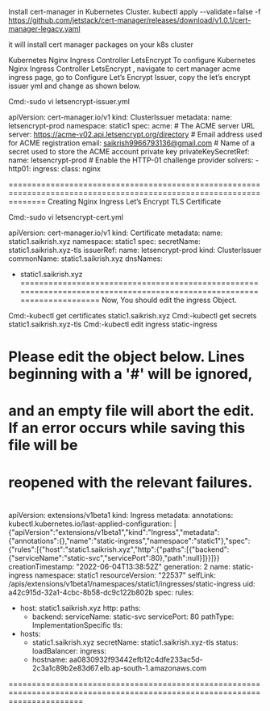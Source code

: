 Install cert-manager in Kubernetes Cluster.
kubectl apply --validate=false -f https://github.com/jetstack/cert-manager/releases/download/v1.0.1/cert-manager-legacy.yaml

it will install cert manager packages on your k8s cluster


Kubernetes Nginx Ingress Controller LetsEncrypt
To configure Kubernetes Nginx Ingress Controller LetsEncrypt , navigate to cert manager acme ingress page, 
go to Configure Let’s Encrypt Issuer, copy the let’s encrypt issuer yml and change as shown below.

Cmd:-sudo vi letsencrypt-issuer.yml

apiVersion: cert-manager.io/v1
kind: ClusterIssuer
metadata:
  name: letsencrypt-prod
  namespace: static1
spec:
  acme:
    # The ACME server URL
    server: https://acme-v02.api.letsencrypt.org/directory
    # Email address used for ACME registration
    email: saikrish9966793136@gmail.com
    # Name of a secret used to store the ACME account private key
    privateKeySecretRef:
      name: letsencrypt-prod
    # Enable the HTTP-01 challenge provider
    solvers:
    - http01:
        ingress:
          class: nginx



====================================================================================================================
Creating Nginx Ingress Let’s Encrypt TLS Certificate

Cmd:-sudo vi letsencrypt-cert.yml

apiVersion: cert-manager.io/v1
kind: Certificate
metadata:
  name: static1.saikrish.xyz
  namespace: static1
spec:
  secretName: static1.saikrish.xyz-tls
  issuerRef:
    name: letsencrypt-prod
    kind: ClusterIssuer
  commonName: static1.saikrish.xyz
  dnsNames:
  - static1.saikrish.xyz
=======================================================================================================================
Now, You should edit the ingress Object.

Cmd:-kubectl get certificates static1.saikrish.xyz
Cmd:-kubectl get secrets static1.saikrish.xyz-tls
Cmd:-kubectl edit ingress static-ingress

# Please edit the object below. Lines beginning with a '#' will be ignored,
# and an empty file will abort the edit. If an error occurs while saving this file will be
# reopened with the relevant failures.
#
apiVersion: extensions/v1beta1
kind: Ingress
metadata:
  annotations:
    kubectl.kubernetes.io/last-applied-configuration: |
      {"apiVersion":"extensions/v1beta1","kind":"Ingress","metadata":{"annotations":{},"name":"static-ingress","namespace":"static1"},"spec":{"rules":[{"host":"static1.saikrish.xyz","http":{"paths":[{"backend":{"serviceName":"static-svc","servicePort":80},"path":null}]}}]}}
  creationTimestamp: "2022-06-04T13:38:52Z"
  generation: 2
  name: static-ingress
  namespace: static1
  resourceVersion: "22537"
  selfLink: /apis/extensions/v1beta1/namespaces/static1/ingresses/static-ingress
  uid: a42c915d-32a1-4cbc-8b58-dc9c122b802b
spec:
  rules:
  - host: static1.saikrish.xyz
    http:
      paths:
      - backend:
          serviceName: static-svc
          servicePort: 80
        pathType: ImplementationSpecific
  tls:
  - hosts:
    - static1.saikrish.xyz
    secretName: static1.saikrish.xyz-tls
status:
  loadBalancer:
    ingress:
    - hostname: aa0830932f93442efb12c4dfe233ac5d-2c3a1c89b2e83d67.elb.ap-south-1.amazonaws.com


============================================================================================================================

